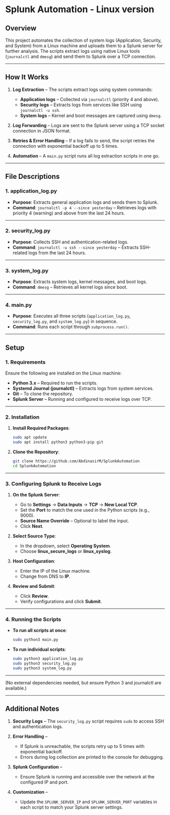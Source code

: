 # Splunk Automation - Linux version   

## Overview  
This project automates the collection of system logs (Application, Security, and System) from a Linux machine and uploads them to a Splunk server for further analysis. The scripts extract logs using native Linux tools (`journalctl` and `dmesg`) and send them to Splunk over a TCP connection.  

---

## How It Works  
1. **Log Extraction** – The scripts extract logs using system commands:  
   - **Application logs** – Collected via `journalctl` (priority 4 and above).  
   - **Security logs** – Extracts logs from services like SSH using `journalctl -u ssh`.  
   - **System logs** – Kernel and boot messages are captured using `dmesg`.  

2. **Log Forwarding** – Logs are sent to the Splunk server using a TCP socket connection in JSON format.  

3. **Retries & Error Handling** – If a log fails to send, the script retries the connection with exponential backoff up to 5 times.  

4. **Automation** – A `main.py` script runs all log extraction scripts in one go.  

---

## File Descriptions  

### 1. **application_log.py**  
- **Purpose**: Extracts general application logs and sends them to Splunk.  
- **Command**: `journalctl -p 4 --since yesterday` – Retrieves logs with priority 4 (warning) and above from the last 24 hours.  

---

### 2. **security_log.py**  
- **Purpose**: Collects SSH and authentication-related logs.  
- **Command**: `journalctl -u ssh --since yesterday` – Extracts SSH-related logs from the last 24 hours.  

---

### 3. **system_log.py**  
- **Purpose**: Extracts system logs, kernel messages, and boot logs.  
- **Command**: `dmesg` – Retrieves all kernel logs since boot.  

---

### 4. **main.py**  
- **Purpose**: Executes all three scripts (`application_log.py`, `security_log.py`, and `system_log.py`) in sequence.  
- **Command**: Runs each script through `subprocess.run()`.  

---

## Setup  

### 1. **Requirements**  
Ensure the following are installed on the Linux machine:  
- **Python 3.x** – Required to run the scripts.  
- **Systemd Journal (journalctl)** – Extracts logs from system services.  
- **Git** – To clone the repository.  
- **Splunk Server** – Running and configured to receive logs over TCP.  

---

### 2. **Installation**  

1. **Install Required Packages**:  
   ```bash
   sudo apt update
   sudo apt install python3 python3-pip git
   ```  

2. **Clone the Repository**:  
   ```bash
   git clone https://github.com/AbdinasirM/SplunkAutomation
   cd SplunkAutomation
   ```  

---

### 3. **Configuring Splunk to Receive Logs**  

1. **On the Splunk Server**:  
   - Go to **Settings** -> **Data Inputs** -> **TCP** -> **New Local TCP**.  
   - Set the **Port** to match the one used in the Python scripts (e.g., 9000).  
   - **Source Name Override** – Optional to label the input.  
   - Click **Next**.  

2. **Select Source Type**:  
   - In the dropdown, select **Operating System**.  
   - Choose **linux_secure_logs** or **linux_syslog**.  

3. **Host Configuration**:  
   - Enter the IP of the Linux machine.  
   - Change from DNS to **IP**.  

4. **Review and Submit**:  
   - Click **Review**.  
   - Verify configurations and click **Submit**.  

---

### 4. **Running the Scripts**  

- **To run all scripts at once**:  
   ```bash
   sudo python3 main.py
   ```  
- **To run individual scripts**:  
   ```bash
   sudo python3 application_log.py
   sudo python3 security_log.py
   sudo python3 system_log.py
   ```  

---


(No external dependencies needed, but ensure Python 3 and journalctl are available.)  

---

## Additional Notes  

1. **Security Logs** – The `security_log.py` script requires `sudo` to access SSH and authentication logs.  

2. **Error Handling** –  
   - If Splunk is unreachable, the scripts retry up to 5 times with exponential backoff.  
   - Errors during log collection are printed to the console for debugging.  

3. **Splunk Configuration** –  
   - Ensure Splunk is running and accessible over the network at the configured IP and port.  

4. **Customization** –  
   - Update the `SPLUNK_SERVER_IP` and `SPLUNK_SERVER_PORT` variables in each script to match your Splunk server settings.  

